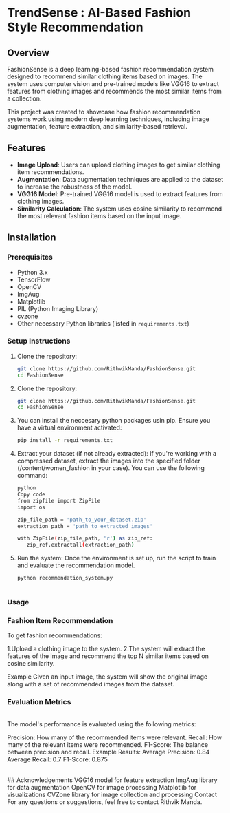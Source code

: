 # TrendSense : AI-Based Fashion Style Recommendation

## Overview
FashionSense is a deep learning-based fashion recommendation system designed to recommend similar clothing items based on images. The system uses computer vision and pre-trained models like VGG16 to extract features from clothing images and recommends the most similar items from a collection.

This project was created to showcase how fashion recommendation systems work using modern deep learning techniques, including image augmentation, feature extraction, and similarity-based retrieval.

## Features
- **Image Upload**: Users can upload clothing images to get similar clothing item recommendations.
- **Augmentation**: Data augmentation techniques are applied to the dataset to increase the robustness of the model.
- **VGG16 Model**: Pre-trained VGG16 model is used to extract features from clothing images.
- **Similarity Calculation**: The system uses cosine similarity to recommend the most relevant fashion items based on the input image.

## Installation

### Prerequisites
- Python 3.x
- TensorFlow
- OpenCV
- ImgAug
- Matplotlib
- PIL (Python Imaging Library)
- cvzone
- Other necessary Python libraries (listed in `requirements.txt`)

### Setup Instructions

1. Clone the repository:
   ```bash
   git clone https://github.com/RithvikManda/FashionSense.git
   cd FashionSense
1. Clone the repository:
   ```bash
   git clone https://github.com/RithvikManda/FashionSense.git
   cd FashionSense
2. You can install the neccesary python packages usin pip. Ensure you have a virtual environment activated:
   ```bash
   pip install -r requirements.txt
3. Extract your dataset (if not already extracted): If you're working with a compressed dataset, extract the images into the specified folder (/content/women_fashion in your case). You can use the following command:

   ```bash
   python
   Copy code
   from zipfile import ZipFile
   import os

   zip_file_path = 'path_to_your_dataset.zip'
   extraction_path = 'path_to_extracted_images'

   with ZipFile(zip_file_path, 'r') as zip_ref:
      zip_ref.extractall(extraction_path)
4. Run the system: Once the environment is set up, run the script to train and evaluate the recommendation model.
   ```bash
   python recommendation_system.py
    

### Usage
### Fashion Item Recommendation
To get fashion recommendations:

1.Upload a clothing image to the system.
2.The system will extract the features of the image and recommend the top N similar items based on cosine similarity.

Example
Given an input image, the system will show the original image along with a set of recommended images from the dataset.

### Evaluation Metrics
<br/>
The model's performance is evaluated using the following metrics:

Precision: How many of the recommended items were relevant.
Recall: How many of the relevant items were recommended.
F1-Score: The balance between precision and recall.
Example Results:
Average Precision: 0.84
Average Recall: 0.7
F1-Score: 0.875

<br/>
## Acknowledgements
VGG16 model for feature extraction
ImgAug library for data augmentation
OpenCV for image processing
Matplotlib for visualizations
CVZone library for image collection and processing
Contact
For any questions or suggestions, feel free to contact Rithvik Manda.


